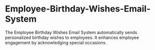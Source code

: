 # Employee-Birthday-Wishes-Email-System
The Employee Birthday Wishes Email System automatically sends personalized birthday wishes to employees. It enhances employee engagement by acknowledging special occasions. 
